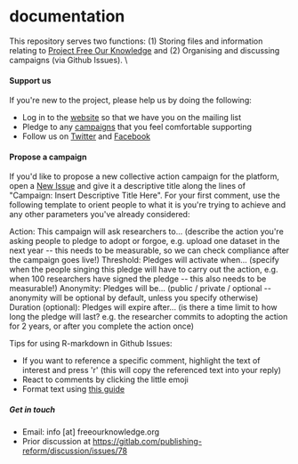 # documentation
This repository serves two functions: (1) Storing files and information relating to [Project Free Our Knowledge](https://www.freeourknowledge.org/) and (2) Organising and discussing campaigns (via Github Issues). 
\
#### Support us
If you're new to the project, please help us by doing the following:
* Log in to the [website](https://www.freeourknowledge.org/) so that we have you on the mailing list
* Pledge to any [campaigns](https://www.freeourknowledge.org/#campaigns) that you feel comfortable supporting
* Follow us on [Twitter](https://twitter.com/projectfok) and [Facebook](https://www.facebook.com/projectFOK/)

#### Propose a campaign
If you'd like to propose a new collective action campaign for the platform, open a [New Issue](https://github.com/FreeOurKnowledge/documentation/issues/new/choose) and give it a descriptive title along the lines of "Campaign: Insert Descriptive Title Here". For your first comment, use the following template to orient people to what it is you're trying to achieve and any other parameters you've already considered:

Action: This campaign will ask researchers to... (describe the action you're asking people to pledge to adopt or forgoe, e.g. upload one dataset in the next year -- this needs to be measurable, so we can check compliance after the campaign goes live!)
Threshold: Pledges will activate when... (specify when the people singing this pledge will have to carry out the action, e.g. when 100 researchers have signed the pledge -- this also needs to be measurable!) 
Anonymity: Pledges will be... (public / private / optional -- anonymity will be optional by default, unless you specify otherwise)
Duration (optional): Pledges will expire after... (is there a time limit to how long the pledge will last? e.g. the researcher commits to adopting the action for 2 years, or after you complete the action once)

Tips for using R-markdown in Github Issues: 
- If you want to reference a specific comment, highlight the text of interest and press 'r' (this will copy the referenced text into your reply)
- React to comments by clicking the little emoji
- Format text using [this guide](https://docs.github.com/en/github/writing-on-github/basic-writing-and-formatting-syntax)

##### Get in touch
- Email: info [at] freeourknowledge.org
- Prior discussion at https://gitlab.com/publishing-reform/discussion/issues/78
